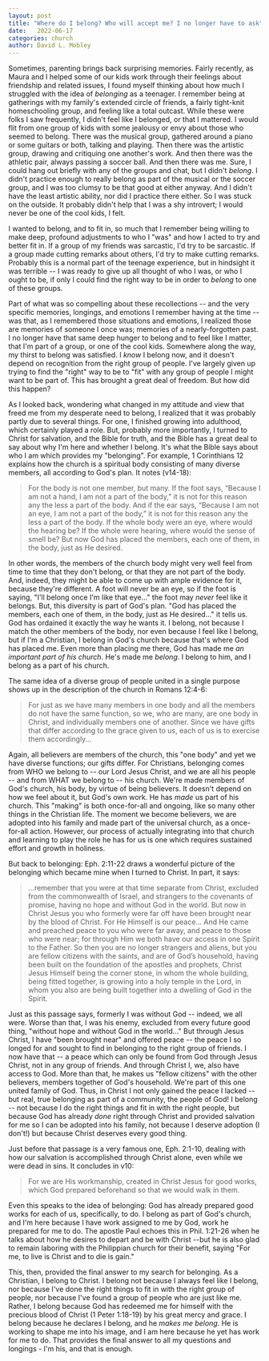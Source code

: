 ```yaml
---
layout: post
title: "Where do I belong? Who will accept me? I no longer have to ask"
date:   2022-06-17
categories: church
author: David L. Mobley
---
```


Sometimes, parenting brings back surprising memories. Fairly recently, as Maura and I helped some of our kids work through their feelings about friendship and related issues, I found myself thinking about how much I struggled with the idea of *belonging* as a teenager. I remember being at gatherings with my family's extended circle of friends, a fairly tight-knit homeschooling group, and feeling like a total outcast. While these were folks I saw frequently, I didn't feel like I belonged, or that I mattered. I would flit from one group of kids with some jealousy or envy about those who seemed to belong. There was the musical group, gathered around a piano or some guitars or both, talking and playing. Then there was the artistic group, drawing and critiquing one another's work. And then there was the athletic pair, always passing a soccer ball. And then there was me. Sure, I could hang out briefly with any of the groups and chat, but I didn't *belong*. I didn't practice enough to really belong as part of the musical or the soccer group, and I was too clumsy to be that good at either anyway. And I didn't have the least artistic ability, nor did I practice there either. So I was stuck on the outside. It probably didn't help that I was a shy introvert; I would never be one of the cool kids, I felt.

I wanted to belong, and to fit in, so much that I remember being willing to make deep, profound adjustments to who I "was" and how I acted to try and better fit in. If a group of my friends was sarcastic, I'd try to be sarcastic. If a group made cutting remarks about others, I'd try to make cutting remarks. Probably this is a normal part of the teenage experience, but in hindsight it was terrible -- I was ready to give up all thought of who I was, or who I ought to be, if only I could find the right way to be in order to *belong* to one of these groups.

Part of what was so compelling about these recollections -- and the very specific memories, longings, and emotions I remember having at the time -- was that, as I remembered those situations and emotions, I realized those are memories of someone I once was; memories of a nearly-forgotten past. I no longer have that same deep hunger to belong and to feel like I matter, that I'm part of a group, or one of the cool kids. Somewhere along the way, my thirst to belong was satisfied. I *know* I belong now, and it doesn't depend on recognition from the right group of people. I've largely given up trying to find the "right" way to be to "fit" with any group of people I might want to be part of. This has brought a great deal of freedom. But how did this happen?

As I looked back, wondering what changed in my attitude and view that freed me from my desperate need to belong, I realized that it was probably partly due to several things. For one, I finished growing into adulthood, which certainly played a role. But, probably more importantly, I turned to Christ for salvation, and the Bible for truth, and the Bible has a great deal to say about why I'm here and whether I belong. It's what the Bible says about who I am which provides my "belonging". For example, 1 Corinthians 12 explains how the church is a spiritual body consisting of many diverse members, all according to God's plan. It notes (v14-18):
>  For the body is not one member, but many. If the foot says, “Because I am not a hand, I am not a part of the body,” it is not for this reason any the less a part of the body.  And if the ear says, “Because I am not an eye, I am not a part of the body,” it is not for this reason any the less a part of the body.  If the whole body were an eye, where would the hearing be? If the whole were hearing, where would the sense of smell be? But now God has placed the members, each one of them, in the body, just as He desired.

In other words, the members of the church body might very well feel from time to time that they don't belong, or that they are not part of the body. And, indeed, they might be able to come up with ample evidence for it, because they're different. A foot will never be an eye, so if the foot is saying, "I'll belong once I'm like that eye..." the foot may *never* feel like it belongs. But, this diversity is part of God's plan. "God has placed the members, each one of them, in the body, just as He desired..." it tells us. God has ordained it exactly the way he wants it. I belong, not because I match the other members of the body, nor even because I feel like I belong, but if I'm a Christian, I belong in God's church because that's where God has placed me. Even more than placing me there, God has made me *an important part of his church*. He's made me *belong*. I belong to him, and I belong as a part of his church.

The same idea of a diverse group of people united in a single purpose shows up in the description of the church in Romans 12:4-6:
> For just as we have many members in one body and all the members do not have the same function, so we, who are many, are one body in Christ, and individually members one of another. Since we have gifts that differ according to the grace given to us, each of us is to exercise them accordingly...

Again, all believers are members of the church, this "one body" and yet we have diverse functions; our gifts differ. For Christians, belonging comes from WHO we belong to -- our Lord Jesus Christ, and we are all his people -- and from WHAT we belong to -- his church. We're made members of God's church, his body, by virtue of being believers. It doesn't depend on how we feel about it, but God's own work. He has *made* us part of his church. This "making" is both once-for-all and ongoing, like so many other things in the Christian life. The moment we become believers, we are adopted into his family and made part of the universal church, as a once-for-all action. However, our process of actually integrating into that church and learning to play the role he has for us is one which requires sustained effort and growth in holiness.

But back to belonging: Eph. 2:11-22 draws a wonderful picture of the belonging which became mine when I turned to Christ. In part, it says:
> ...remember that you were at that time separate from Christ, excluded from the commonwealth of Israel, and strangers to the covenants of promise, having no hope and without God in the world. But now in Christ Jesus you who formerly were far off have been brought near by the blood of Christ. For He Himself is our peace... And He came and preached peace to you who were far away, and peace to those who were near; for through Him we both have our access in one Spirit to the Father. So then you are no longer strangers and aliens, but you are fellow citizens with the saints, and are of God’s household, having been built on the foundation of the apostles and prophets, Christ Jesus Himself being the corner stone, in whom the whole building, being fitted together, is growing into a holy temple in the Lord, in whom you also are being built together into a dwelling of God in the Spirit.

Just as this passage says, formerly I was without God -- indeed, we all were. Worse than that, I was his enemy, excluded from every future good thing, "without hope and without God in the world..." But through Jesus Christ, I have "been brought near" and offered peace -- the peace I so longed for and sought to find in belonging to the right group of friends. I now have that -- a peace which can only be found from God through Jesus Christ, not in any group of friends. And through Christ I, we, also have access to God. More than that, he makes us "fellow citizens" with the other believers, members together of God's household. We're part of this one united family of God. Thus, in Christ I not only gained the peace I lacked -- but real, true belonging as part of a community, the people of God! I belong -- not because I do the right things and fit in with the right people, but because God has already *done* right through Christ and provided salvation for me so I can be adopted into his family, not because I deserve adoption (I don't!) but because Christ deserves every good thing.

Just before that passage is a very famous one, Eph. 2:1-10, dealing with how our salvation is accomplished through Christ alone, even while we were dead in sins. It concludes in v10:
> For we are His workmanship, created in Christ Jesus for good works, which God prepared beforehand so that we would walk in them.

Even this speaks to the idea of belonging: God has already prepared good works for each of us, specifically, to do. I belong as part of God's church, and I'm here because I have work assigned to me by God, work he prepared for me to do. The apostle Paul echoes this in Phil. 1:21-26 when he talks about how he desires to depart and be with Christ --but he is also glad to remain laboring with the Philippian church for their benefit, saying "For me, to live is Christ and to die is gain."

This, then, provided the final answer to my search for belonging. As a Christian, I belong to Christ. I belong not because I always feel like I belong, nor because I've done the right things to fit in with the right group of people, nor because I've found a group of people who are just like me. Rather, I belong because God has redeemed me for himself with the precious blood of Christ (1 Peter 1:18-19) by his great mercy and grace. I belong because he declares I belong, and he *makes me belong*. He is working to shape me into his image, and I am here because he yet has work for me to do. That provides the final answer to all my questions and longings - I'm his, and that is enough.
